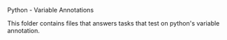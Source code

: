 Python - Variable Annotations

This folder contains files that answers tasks that test on python's variable annotation.
